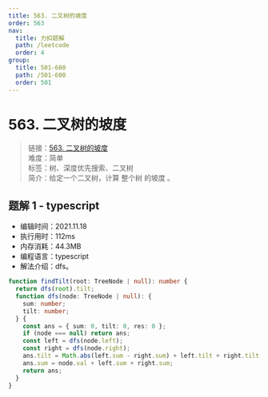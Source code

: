 ```yaml
---
title: 563. 二叉树的坡度
order: 563
nav:
  title: 力扣题解
  path: /leetcode
  order: 4
group:
  title: 501-600
  path: /501-600
  order: 501
---
```


# 563. 二叉树的坡度

> 链接：[563. 二叉树的坡度](https://leetcode-cn.com/problems/binary-tree-tilt/)  
> 难度：简单  
> 标签：树、深度优先搜索、二叉树  
> 简介：给定一个二叉树，计算 整个树 的坡度 。

## 题解 1 - typescript

- 编辑时间：2021.11.18
- 执行用时：112ms
- 内存消耗：44.3MB
- 编程语言：typescript
- 解法介绍：dfs。

```typescript
function findTilt(root: TreeNode | null): number {
  return dfs(root).tilt;
  function dfs(node: TreeNode | null): {
    sum: number;
    tilt: number;
  } {
    const ans = { sum: 0, tilt: 0, res: 0 };
    if (node === null) return ans;
    const left = dfs(node.left);
    const right = dfs(node.right);
    ans.tilt = Math.abs(left.sum - right.sum) + left.tilt + right.tilt;
    ans.sum = node.val + left.sum + right.sum;
    return ans;
  }
}
```
